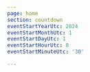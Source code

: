 ```yaml
---
page: home
section: countdown
eventStartYearUtc: 2024
eventStartMonthUtc: 1
eventStartDayUtc: 1
eventStartHourUtc: 8
eventStartMinuteUtc: '30'

---
```

